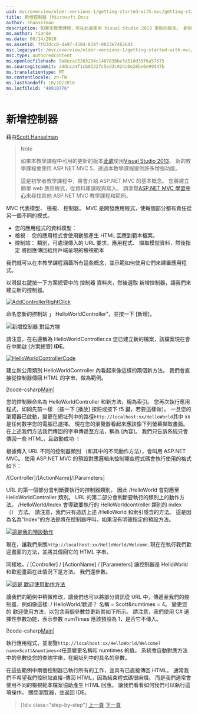 ```yaml
---
uid: mvc/overview/older-versions-1/getting-started-with-mvc/getting-started-with-mvc-part2
title: 新增控制器 |Microsoft Docs
author: shanselman
description: 如果本教學課程，可在此處使用 Visual Studio 2013 更新的版本。 新的教學課程會使用 ASP.NET MVC 5，可提供許多增強功能，透過 t...
ms.author: riande
ms.date: 08/14/2010
ms.assetid: ff03dcc0-da97-458d-838f-0823e7482642
msc.legacyurl: /mvc/overview/older-versions-1/getting-started-with-mvc/getting-started-with-mvc-part2
msc.type: authoredcontent
ms.openlocfilehash: 9a8ecac5203234c140783bbe3a518d35f6a57675
ms.sourcegitcommit: a4dcca4f1cb81227c5ed3c92dc0e28be6e99447b
ms.translationtype: MT
ms.contentlocale: zh-TW
ms.lasthandoff: 10/10/2018
ms.locfileid: "48910776"
---
```

<a name="adding-a-controller"></a>新增控制器
====================
藉由[Scott Hanselman](https://github.com/shanselman)

> > [!NOTE]
> > 如果本教學課程中可用的更新的版本[此處](../../getting-started/introduction/getting-started.md)使用[Visual Studio 2013](https://my.visualstudio.com/Downloads?q=visual%20studio%202013)。 新的教學課程會使用 ASP.NET MVC 5，透過本教學課程提供許多增強功能。
>
>
> 這是初學者教學課程中，將會介紹 ASP.NET MVC 的基本概念。 您將建立簡單 web 應用程式，從資料庫讀取與寫入。 請瀏覽[ASP.NET MVC 學習中心](../../../index.md)來尋找其他 ASP.NET MVC 教學課程和範例。


MVC 代表模型、 檢視、 控制器。 MVC 是開發應用程式，使每個部分都有責任從另一個不同的模式。

- 您的應用程式的資料模型：
- 檢視： 您的應用程式會使用動態產生 HTML 回應到範本檔案。
- 控制站： 類別，可處理傳入的 URL 要求，應用程式、 擷取模型資料，然後指定 將回應傳回給用戶端呈現的檢視範本

我們就可以在本教學課程涵蓋所有這些概念，並示範如何使用它們來建置應用程式。

以滑鼠右鍵按一下方案總管中的 控制器 資料夾，然後選取 新增控制器，讓我們來建立新的控制器。

[![AddControllerRightClick](getting-started-with-mvc-part2/_static/image2.png)](getting-started-with-mvc-part2/_static/image1.png)

命名您新的控制站 」 HelloWorldController"，並按一下 [新增]。

[![新增控制器 對話方塊](getting-started-with-mvc-part2/_static/image4.png)](getting-started-with-mvc-part2/_static/image3.png)

請注意，在右邊稱為 HelloWorldController.cs 您已建立新的檔案，該檔案現在會在中開啟 [方案總管] **IDE**。

[![HelloWorldControllerCode](getting-started-with-mvc-part2/_static/image6.png)](getting-started-with-mvc-part2/_static/image5.png)

建立新公用類別 HelloWorldController 內看起來像這樣的兩個新方法。 我們會直接從控制器傳回 HTML 的字串，做為範例。

[!code-csharp[Main](getting-started-with-mvc-part2/samples/sample1.cs)]

您的控制器命名為 HelloWorldController 和新方法，稱為索引。 您再次執行應用程式，如同先前一樣 （按一下 [播放] 按鈕或按下 f5 鍵，若要這樣做）。 一旦您的瀏覽器已啟動，變更在網址列中的路徑`http://localhost:xx/HelloWorld`其中 xx 是任何數字您的電腦已選擇。 現在您的瀏覽器看起來應該像下列螢幕擷取畫面。 在上述我們方法我們傳回的字串傳遞至方法，稱為 [內容]。 我們只告訴系統只會傳回一些 HTML，且啟動成功 ！

根據傳入 URL 不同的控制器類別 （和其中的不同動作方法），會叫用 ASP.NET MVC。 使用 ASP.NET MVC 的預設對應邏輯來控制哪些程式碼會執行使用的格式如下：

/[Controller]/[ActionName]/[Parameters]

URL 的第一個部分會判斷要執行的控制器類別。 因此 /HelloWorld 會對應至 HelloWorldController 類別。 URL 的第二部分會判斷要執行的類別上的動作方法。 /HelloWorld/Index 會導致要執行的 HelloWorldcontroller 類別的 index （） 方法。 請注意，我們只有造訪上述 /HelloWorld 和索引隱含的方法。 這是因為名為"Index"的方法是將在控制器呼叫，如果沒有明確指定的預設方法。

[![這是我的預設動作](getting-started-with-mvc-part2/_static/image8.png)](getting-started-with-mvc-part2/_static/image7.png)

現在，讓我們來瞧`http://localhost:xx/HelloWorld/Welcome.`現在在執行我們歡迎畫面的方法，並將其傳回它的 HTML 字串。

同樣地，/ [Controller] / [ActionName] / [Parameters] 讓控制器是 HelloWorld 和歡迎畫面在此情況下是方法。 我們還參數。

[![這是 歡迎使用動作方法](getting-started-with-mvc-part2/_static/image10.png)](getting-started-with-mvc-part2/_static/image9.png)

讓我們的範例中稍微修改，讓我們也可以將部分資訊從 URL 中，傳遞至我們的控制器，例如像這樣: / HelloWorld/歡迎？ 名稱 = Scott&amp;numtimes = 4。 變更您的 歡迎使用方法，以包含兩個參數並更新其如下所示。 請注意，我們使用 C# 選擇性參數功能，表示參數 numTimes 應該預設為 1，是否它不傳入。

[!code-csharp[Main](getting-started-with-mvc-part2/samples/sample2.cs)]

執行應用程式，並瀏覽`http://localhost:xx/HelloWorld/Welcome?name=Scott&numtimes=4`任意變更名稱和 numtimes 的值。 系統會自動對應方法中的參數從您的查詢字串，在網址列中的具名的參數。

在這些範例中兩個控制器已執行所有的工作，並具有已直接傳回 HTML。 通常我們不希望我們控制站直接-傳回 HTML，因為結束程式碼很麻煩。 而是我們通常會使用不同的檢視範本檔案協助產生 HTML 回應。 讓我們看看如何我們可以執行這項操作。 關閉瀏覽器，並返回 IDE。

> [!div class="step-by-step"]
> [上一頁](getting-started-with-mvc-part1.md)
> [下一頁](getting-started-with-mvc-part3.md)
